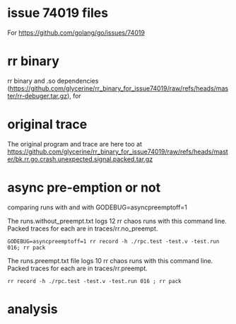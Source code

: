 issue 74019 files
=======================

For https://github.com/golang/go/issues/74019

# rr binary

rr binary and .so dependencies (https://github.com/glycerine/rr_binary_for_issue74019/raw/refs/heads/master/rr-debuger.tar.gz), for 


# original trace

The original program and trace are here
too at https://github.com/glycerine/rr_binary_for_issue74019/raw/refs/heads/master/bk.rr.go.crash.unexpected.signal.packed.tar.gz


# async pre-emption or not

comparing runs with and with GODEBUG=asyncpreemptoff=1


The runs.without_preempt.txt logs 12 rr chaos runs with
this command line. Packed traces for each are in traces/rr.no_preempt.
~~~
GODEBUG=asyncpreemptoff=1 rr record -h ./rpc.test -test.v -test.run 016; rr pack
~~~

The runs.preempt.txt file logs 10 rr chaos runs with
this command line. Packed traces for each are in traces/rr.preempt.
~~~
rr record -h ./rpc.test -test.v -test.run 016 ; rr pack
~~~

# analysis

